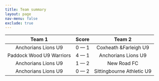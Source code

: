 ```yaml
---
title: Team summary
layout: page
nav-menu: false
exclude: true
---
```




|          Team 1          |    Score    |          Team 2           |
|:------------------------:|:-----------:|:-------------------------:|
|   Anchorians Lions U9    | 0 &mdash; 1 |   Coxheath &Farleigh U9   |
| Paddock Wood U9 Warriors | 4 &mdash; 1 |    Anchorians Lions U9    |
|   Anchorians Lions U9    | 1 &mdash; 2 |        New Road FC        |
|   Anchorians Lions U9    | 0 &mdash; 2 | Sittingbourne Athletic U9 |

 <br /><br /><br />